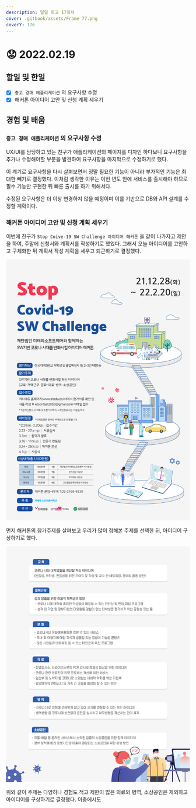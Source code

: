 ```yaml
---
description: 일일 회고 17회차
cover: .gitbook/assets/Frame 77.png
coverY: 176
---
```


# 😟 2022.02.19

## 할일 및 한일

* [x] `중고 경매 애플리케이션` 의 요구사항 수정
* [x] 해커톤 아이디어 고안 및 신청 계획 세우기

## 경험 및 배움

### `중고 경매 애플리케이션` 의 요구사항 수정

UX/UI를 담당하고 있는 친구가 애플리케이션의 페이지를 디자인 하다보니 요구사항을 추가나 수정해야할 부분을 발견하여 요구사항을 마지막으로 수정하기로 했다.

이 계기로 요구사항을 다시 살펴보면서 정말 필요한 기능이 아니라 부가적인 기능은 최대한 빼기로 결정했다. 이처럼 생각한 이유는 이번 년도 안에 서비스를 출시해야 하므로 필수 기능만 구현한 뒤 빠른 출시를 하기 위해서다.

수정된 요구사항은 더 이상 변경하지 않을 예정이며 이를 기반으로 DB와 API 설계를 수정할 계획이다.

### 해커톤 아이디어 고안 및 신청 계획 세우기

이번에 친구가 `Stop Coive-19 SW Challenge 아이디어 해커톤` 을 같이 나가자고 제안을 하여, 주말에 신청서와 계획서를 작성하기로 했었다. 그래서 오늘 아이디어를 고안하고 구체화한 뒤 계획서 작성 계획을 세우고 퇴근하기로 결정했다.

![Stop Covid-19 SW Challenge 공고문](<.gitbook/assets/image (2).png>)



먼저 해커톤의 참가주제를 살펴보고 우리가 많이 접해본 주제를 선택한 뒤, 아이디어 구상하기로 했다.

![해커톤 참가주제](<.gitbook/assets/image (3).png>)

위와 같이 주제는 다양하나 경험도 적고 제한이 많은 의료와 병역, 소상공인은 제외하고 아이디어를 구상하기로 결정했다. 이중에서도&#x20;
